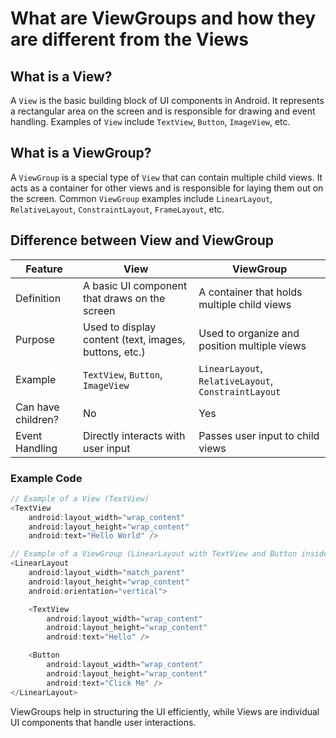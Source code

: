 # What are ViewGroups and how they are different from the Views

## What is a View?
A `View` is the basic building block of UI components in Android. It represents a rectangular area on the screen and is responsible for drawing and event handling. Examples of `View` include `TextView`, `Button`, `ImageView`, etc.

## What is a ViewGroup?
A `ViewGroup` is a special type of `View` that can contain multiple child views. It acts as a container for other views and is responsible for laying them out on the screen. Common `ViewGroup` examples include `LinearLayout`, `RelativeLayout`, `ConstraintLayout`, `FrameLayout`, etc.

## Difference between View and ViewGroup

| Feature       | View  | ViewGroup  |
|--------------|-------|------------|
| Definition  | A basic UI component that draws on the screen | A container that holds multiple child views |
| Purpose | Used to display content (text, images, buttons, etc.) | Used to organize and position multiple views |
| Example | `TextView`, `Button`, `ImageView` | `LinearLayout`, `RelativeLayout`, `ConstraintLayout` |
| Can have children? | No | Yes |
| Event Handling | Directly interacts with user input | Passes user input to child views |

### Example Code
```kotlin
// Example of a View (TextView)
<TextView
    android:layout_width="wrap_content"
    android:layout_height="wrap_content"
    android:text="Hello World" />

// Example of a ViewGroup (LinearLayout with TextView and Button inside it)
<LinearLayout
    android:layout_width="match_parent"
    android:layout_height="wrap_content"
    android:orientation="vertical">

    <TextView
        android:layout_width="wrap_content"
        android:layout_height="wrap_content"
        android:text="Hello" />

    <Button
        android:layout_width="wrap_content"
        android:layout_height="wrap_content"
        android:text="Click Me" />
</LinearLayout>
```

ViewGroups help in structuring the UI efficiently, while Views are individual UI components that handle user interactions.
